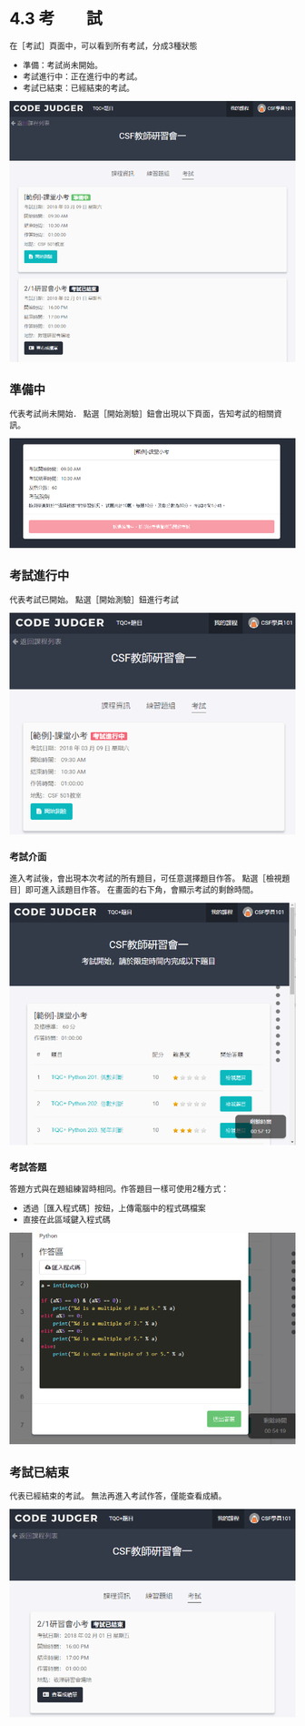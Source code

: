 # 4.3 考　　試

在［考試］頁面中，可以看到所有考試，分成3種狀態

* 準備：考試尚未開始。
* 考試進行中：正在進行中的考試。
* 考試已結束：已經結束的考試。

![](../.gitbook/assets/cjmds01myclass-02-exam-01.png)

## 準備中

代表考試尚未開始． 點選［開始測驗］鈕會出現以下頁面，告知考試的相關資訊。

![](../.gitbook/assets/cjmds01myclass-02-exam-02.png)

## 考試進行中

代表考試已開始。 點選［開始測驗］鈕進行考試

![](../.gitbook/assets/cjmds01myclass-02-exam-03.png)

### 考試介面

進入考試後，會出現本次考試的所有題目，可任意選擇題目作答。 點選［檢視題目］即可進入該題目作答。 在畫面的右下角，會顯示考試的剩餘時間。

![](../.gitbook/assets/cjmds01myclass-02-exam-04.png)

### 考試答題

答題方式與在題組練習時相同。作答題目一樣可使用2種方式：

* 透過［匯入程式碼］按鈕，上傳電腦中的程式碼檔案
* 直接在此區域鍵入程式碼

![](../.gitbook/assets/cjmds01myclass-02-exam-05.png)

## 考試已結束

代表已經結束的考試。 無法再進入考試作答，僅能查看成績。

![](../.gitbook/assets/cjmds01myclass-03-reportcard-01.png)

